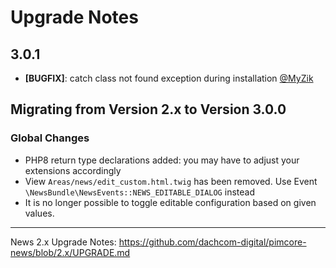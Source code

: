 # Upgrade Notes

## 3.0.1
- **[BUGFIX]**: catch class not found exception during installation [@MyZik](https://github.com/dachcom-digital/pimcore-news/pull/50)

## Migrating from Version 2.x to Version 3.0.0

### Global Changes
- PHP8 return type declarations added: you may have to adjust your extensions accordingly
- View `Areas/news/edit_custom.html.twig` has been removed. Use Event `\NewsBundle\NewsEvents::NEWS_EDITABLE_DIALOG` instead
- It is no longer possible to toggle editable configuration based on given values. 
***

News 2.x Upgrade Notes: https://github.com/dachcom-digital/pimcore-news/blob/2.x/UPGRADE.md
